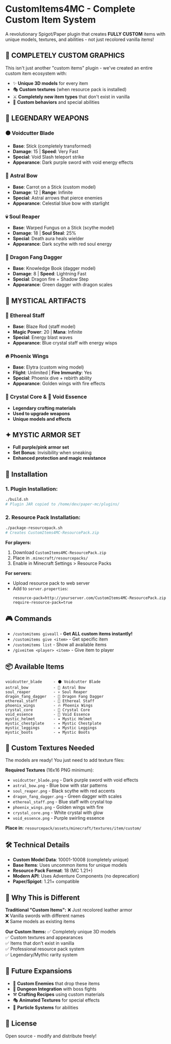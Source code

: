 # CustomItems4MC - Complete Custom Item System

A revolutionary Spigot/Paper plugin that creates **FULLY CUSTOM** items with unique models, textures, and abilities - not just recolored vanilla items!

## 🎨 **COMPLETELY CUSTOM GRAPHICS**

This isn't just another "custom items" plugin - we've created an entire custom item ecosystem with:
- ✨ **Unique 3D models** for every item
- 🎭 **Custom textures** (when resource pack is installed)
- ⚔️ **Completely new item types** that don't exist in vanilla
- 🌟 **Custom behaviors** and special abilities

## 🌌 **LEGENDARY WEAPONS**

### ⚫ **Voidcutter Blade** 
- **Base**: Stick (completely transformed)
- **Damage**: 15 | **Speed**: Very Fast
- **Special**: Void Slash teleport strike
- **Appearance**: Dark purple sword with void energy effects

### 🌟 **Astral Bow**
- **Base**: Carrot on a Stick (custom model)
- **Damage**: 12 | **Range**: Infinite
- **Special**: Astral arrows that pierce enemies
- **Appearance**: Celestial blue bow with starlight

### 💀 **Soul Reaper**
- **Base**: Warped Fungus on a Stick (scythe model)
- **Damage**: 18 | **Soul Steal**: 25%
- **Special**: Death aura heals wielder
- **Appearance**: Dark scythe with red soul energy

### 🐉 **Dragon Fang Dagger**
- **Base**: Knowledge Book (dagger model)
- **Damage**: 8 | **Speed**: Lightning Fast
- **Special**: Dragon fire + Shadow Step
- **Appearance**: Green dagger with dragon scales

## 🔮 **MYSTICAL ARTIFACTS**

### 🔮 **Ethereal Staff**
- **Base**: Blaze Rod (staff model)
- **Magic Power**: 20 | **Mana**: Infinite
- **Special**: Energy blast waves
- **Appearance**: Blue crystal staff with energy wisps

### 🔥 **Phoenix Wings**
- **Base**: Elytra (custom wing model)
- **Flight**: Unlimited | **Fire Immunity**: Yes
- **Special**: Phoenix dive + rebirth ability
- **Appearance**: Golden wings with fire effects

### 💎 **Crystal Core** & 🌌 **Void Essence**
- **Legendary crafting materials**
- **Used to upgrade weapons**
- **Unique models and effects**

## ✦ **MYSTIC ARMOR SET**
- **Full purple/pink armor set**
- **Set Bonus**: Invisibility when sneaking
- **Enhanced protection and magic resistance**

## 🚀 **Installation**

### **1. Plugin Installation:**
```bash
./build.sh
# Plugin JAR copied to /home/dev/paper-mc/plugins/
```

### **2. Resource Pack Installation:**
```bash
./package-resourcepack.sh
# Creates CustomItems4MC-ResourcePack.zip
```

**For players:**
1. Download `CustomItems4MC-ResourcePack.zip`
2. Place in `.minecraft/resourcepacks/`
3. Enable in Minecraft Settings > Resource Packs

**For servers:**
- Upload resource pack to web server
- Add to `server.properties`:
  ```
  resource-pack=http://yourserver.com/CustomItems4MC-ResourcePack.zip
  require-resource-pack=true
  ```

## 🎮 **Commands**

- `/customitems giveall` - **Get ALL custom items instantly!**
- `/customitems give <item>` - Get specific item
- `/customitems list` - Show all available items
- `/giveitem <player> <item>` - Give item to player

## 📦 **Available Items**

```
voidcutter_blade     - ⚫ Voidcutter Blade
astral_bow           - 🌟 Astral Bow  
soul_reaper          - 💀 Soul Reaper
dragon_fang_dagger   - 🐉 Dragon Fang Dagger
ethereal_staff       - 🔮 Ethereal Staff
phoenix_wings        - 🔥 Phoenix Wings
crystal_core         - 💎 Crystal Core
void_essence         - 🌌 Void Essence
mystic_helmet        - ✦ Mystic Helmet
mystic_chestplate    - ✦ Mystic Chestplate
mystic_leggings      - ✦ Mystic Leggings
mystic_boots         - ✦ Mystic Boots
```

## 🎨 **Custom Textures Needed**

The models are ready! You just need to add texture files:

**Required Textures** (16x16 PNG minimum):
- `voidcutter_blade.png` - Dark purple sword with void effects
- `astral_bow.png` - Blue bow with star patterns
- `soul_reaper.png` - Black scythe with red accents
- `dragon_fang_dagger.png` - Green dagger with scales
- `ethereal_staff.png` - Blue staff with crystal top
- `phoenix_wings.png` - Golden wings with fire
- `crystal_core.png` - White crystal with glow
- `void_essence.png` - Purple swirling essence

**Place in**: `resourcepack/assets/minecraft/textures/item/custom/`

## 🛠️ **Technical Details**

- **Custom Model Data**: 10001-10008 (completely unique)
- **Base Items**: Uses uncommon items for unique models
- **Resource Pack Format**: 18 (MC 1.21+)
- **Modern API**: Uses Adventure Components (no deprecation)
- **Paper/Spigot**: 1.21+ compatible

## 🎯 **Why This is Different**

**Traditional "Custom Items":**
❌ Just recolored leather armor  
❌ Vanilla swords with different names  
❌ Same models as existing items  

**Our Custom Items:**
✅ Completely unique 3D models  
✅ Custom textures and appearances  
✅ Items that don't exist in vanilla  
✅ Professional resource pack system  
✅ Legendary/Mythic rarity system  

## 🚀 **Future Expansions**

- 🏹 **Custom Enemies** that drop these items
- 🏰 **Dungeon Integration** with boss fights
- ⚒️ **Crafting Recipes** using custom materials
- 🎭 **Animated Textures** for special effects
- 🌟 **Particle Systems** for abilities

## 📝 **License**

Open source - modify and distribute freely!
